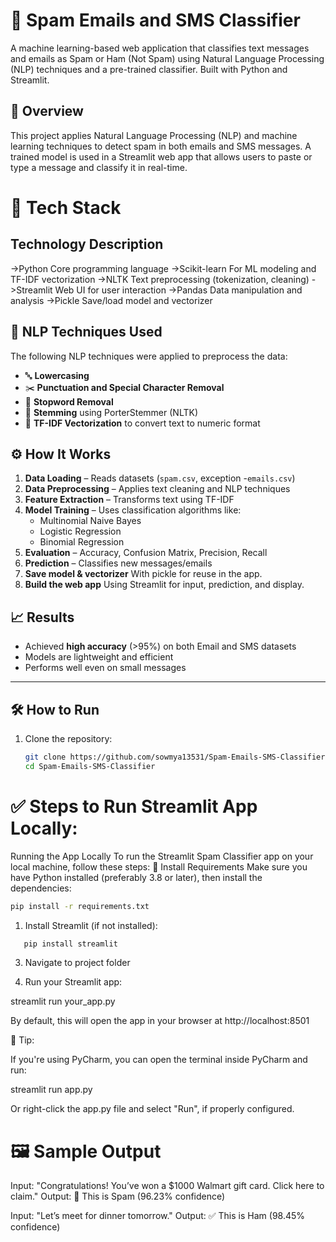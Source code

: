 # 📧 Spam Emails and SMS Classifier
A machine learning-based web application that classifies text messages and emails as Spam or Ham (Not Spam) using Natural Language Processing (NLP) techniques and a pre-trained classifier. Built with Python and Streamlit.

## 📖 Overview
This project applies Natural Language Processing (NLP) and machine learning techniques to detect spam in both emails and SMS messages. A trained model is used in a Streamlit web app that allows users to paste or type a message and classify it in real-time.


# 🧰 Tech Stack
## Technology	Description
->Python	Core programming language
->Scikit-learn	For ML modeling and TF-IDF vectorization
->NLTK	Text preprocessing (tokenization, cleaning)
->Streamlit	Web UI for user interaction
->Pandas	Data manipulation and analysis
->Pickle	Save/load model and vectorizer

## 🧠 NLP Techniques Used

The following NLP techniques were applied to preprocess the data:

- 🔤 **Lowercasing**
- ✂️ **Punctuation and Special Character Removal**
- 🧹 **Stopword Removal**
- 🔄 **Stemming** using PorterStemmer (NLTK)
- 🔢 **TF-IDF Vectorization** to convert text to numeric format

## ⚙️ How It Works

1. **Data Loading** – Reads datasets (`spam.csv`, exception -`emails.csv`)
2. **Data Preprocessing** – Applies text cleaning and NLP techniques
3. **Feature Extraction** – Transforms text using TF-IDF
4. **Model Training** – Uses classification algorithms like:
   - Multinomial Naive Bayes
   - Logistic Regression
   - Binomial Regression 
5. **Evaluation** – Accuracy, Confusion Matrix, Precision, Recall
6. **Prediction** – Classifies new messages/emails
6. **Save model & vectorizer**
With pickle for reuse in the app.
7. **Build the web app**
Using Streamlit for input, prediction, and display.

## 📈 Results

- Achieved **high accuracy** (>95%) on both Email and SMS datasets
- Models are lightweight and efficient
- Performs well even on small messages

---

## 🛠 How to Run

1. Clone the repository:
   ```bash
   git clone https://github.com/sowmya13531/Spam-Emails-SMS-Classifier.git
   cd Spam-Emails-SMS-Classifier
   

# ✅ Steps to Run Streamlit App Locally:

Running the App Locally
To run the Streamlit Spam Classifier app on your local machine, follow these steps:
🔧 Install Requirements
Make sure you have Python installed (preferably 3.8 or later), then install the dependencies:
```bash
pip install -r requirements.txt
```

1. Install Streamlit (if not installed):
```bash
   pip install streamlit
```

3. Navigate to project folder

3. Run your Streamlit app:

streamlit run your_app.py


By default, this will open the app in your browser at http://localhost:8501


📌 Tip:

If you're using PyCharm, you can open the terminal inside PyCharm and run:

streamlit run app.py

Or right-click the app.py file and select "Run", if properly configured.

# 🖼️ Sample Output
Input: "Congratulations! You’ve won a $1000 Walmart gift card. Click here to claim."
Output: 🚫 This is Spam (96.23% confidence)

Input: "Let’s meet for dinner tomorrow."
Output: ✅ This is Ham (98.45% confidence)
